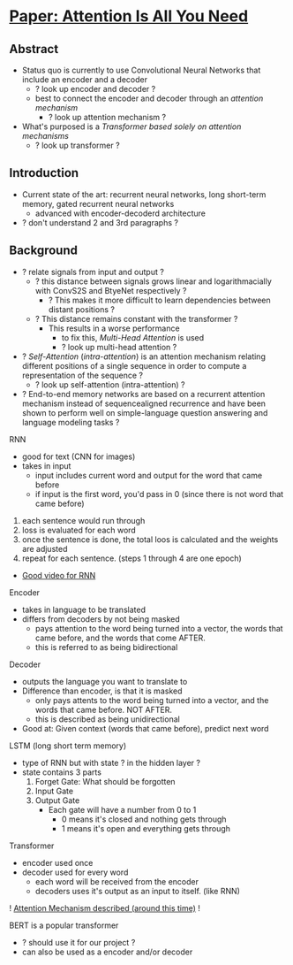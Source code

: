 # [Paper: Attention Is All You Need](https://arxiv.org/pdf/1706.03762v5.pdf)

## Abstract
* Status quo is currently to use Convolutional Neural Networks that include an encoder and a decoder
    * ? look up encoder and decoder ?
    * best to connect the encoder and decoder through an *attention mechanism*
        * ? look up attention mechanism ?
* What's purposed is a *Transformer based solely on attention mechanisms*
    * ? look up transformer ?


## Introduction
* Current state of the art: recurrent neural networks, long short-term memory, gated recurrent neural networks
    * advanced with encoder-decoderd architecture
* ? don't understand 2 and 3rd paragraphs ?

## Background
* ? relate signals from input and output ?
    * ? this distance between signals grows linear and logarithmacially with ConvS2S and BtyeNet respectively ?
        * ? This makes it more difficult to learn dependencies between distant positions ?
    * ? This distance remains constant with the transformer ?
        * This results in a worse performance
            * to fix this, *Multi-Head Attention* is used
            * ? look up multi-head attention ?
* ? *Self-Attention* (*intra-attention*) is an attention mechanism relating different positions of a single sequence in order to compute a representation of the sequence ?
    * ? look up self-attention (intra-attention) ?
* ? End-to-end memory networks are based on a recurrent attention mechanism instead of sequencealigned recurrence and have been shown to perform well on simple-language question answering and
language modeling tasks ?



RNN
* good for text (CNN for images)
* takes in input
    * input includes current word and output for the word that came before
    * if input is the first word, you'd pass in 0 (since there is not word that came before)
1. each sentence would run through
2. loss is evaluated for each word
3. once the sentence is done, the total loos is calculated and the weights are adjusted
4. repeat for each sentence. (steps 1 through 4 are one epoch)
* [Good video for RNN](https://www.youtube.com/watch?v=Y2wfIKQyd1I)

Encoder
* takes in language to be translated
* differs from decoders by not being masked
    * pays attention to the word being turned into a vector, the words that came before, and the words that come AFTER.
    * this is referred to as being bidirectional


Decoder 
* outputs the language you want to translate to
* Difference than encoder, is that it is masked
    * only pays attents to the word being turned into a vector, and the words that came before. NOT AFTER.
    * this is described as being unidirectional
* Good at: Given context (words that came before), predict next word

LSTM (long short term memory)
* type of RNN but with state ? in the hidden layer ?
* state contains 3 parts
    1. Forget Gate: What should be forgotten
    2. Input Gate
    3. Output Gate
        * Each gate will have a number from 0 to 1
            * 0 means it's closed and nothing gets through
            * 1 means it's open and everything gets through

Transformer
* encoder used once
* decoder used for every word 
    * each word will be received from the encoder
    * decoders uses it's output as an input to itself. (like RNN)



! [Attention Mechanism described (around this time)](https://youtu.be/WCUNPb-5EYI?t=1051) !

BERT is a popular transformer
* ? should use it for our project ?
* can also be used as a encoder and/or decoder
